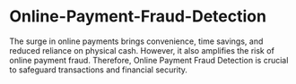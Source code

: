 # Online-Payment-Fraud-Detection
The surge in online payments brings convenience, time savings, and reduced reliance on physical cash. However, it also amplifies the risk of online payment fraud. Therefore, Online Payment Fraud Detection is crucial to safeguard transactions and financial security.
